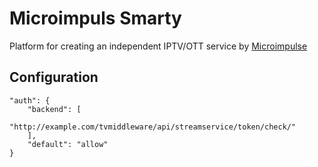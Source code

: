 # Microimpuls Smarty

Platform for creating an independent IPTV/OTT service by [Microimpulse](https://microimpulse.ru/en/)

## Configuration

```
"auth": {
    "backend": [
        "http://example.com/tvmiddleware/api/streamservice/token/check/"
    ],
    "default": "allow"
}
```
